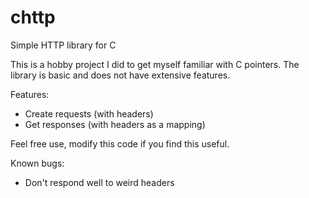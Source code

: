 # chttp

Simple HTTP library for C

This is a hobby project I did to get myself familiar with C pointers.
The library is basic and does not have extensive features.

Features:
- Create requests (with headers)
- Get responses (with headers as a mapping)

Feel free use, modify this code if you find this useful.

Known bugs:
- Don't respond well to weird headers
